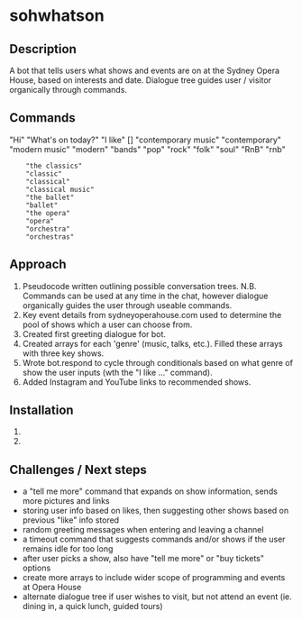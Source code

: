 # sohwhatson

## Description
A bot that tells users what shows and events are on at the Sydney Opera House, based on interests and date.
Dialogue tree guides user / visitor organically through commands.

## Commands
"Hi"
"What's on today?"
"I like" []
        "contemporary music"
        "contemporary"
        "modern music"
        "modern"
        "bands"
        "pop"
        "rock"
        "folk"
        "soul"
        "RnB"
        "rnb"

        "the classics"
        "classic"
        "classical"
        "classical music"
        "the ballet"
        "ballet"
        "the opera"
        "opera"
        "orchestra"
        "orchestras"


## Approach
1. Pseudocode written outlining possible conversation trees. N.B. Commands can be used at any time in the chat, however dialogue organically guides the user through useable commands.
2. Key event details from sydneyoperahouse.com used to determine the pool of shows which a user can choose from.
3. Created first greeting dialogue for bot.
4. Created arrays for each 'genre' (music, talks, etc.). Filled these arrays with three key shows.
5. Wrote bot.respond to cycle through conditionals based on what genre of show the user inputs (wth the "I like ..." command).
6. Added Instagram and YouTube links to recommended shows.


## Installation
1.
2.


## Challenges / Next steps
- a "tell me more" command that expands on show information, sends more pictures and links
- storing user info based on likes, then suggesting other shows based on previous "like" info stored
- random greeting messages when entering and leaving a channel
- a timeout command that suggests commands and/or shows if the user remains idle for too long
- after user picks a show, also have "tell me more" or "buy tickets" options
- create more arrays to include wider scope of programming and events at Opera House
- alternate dialogue tree if user wishes to visit, but not attend an event (ie. dining in, a quick lunch, guided tours)
